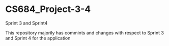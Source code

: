 # CS684_Project-3-4
Sprint 3 and Sprint4


This repository majorily has commints and changes with respect to Sprint 3 and Sprint 4 for the application
